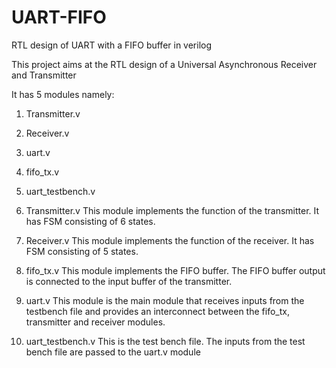 # UART-FIFO

RTL design of UART with a FIFO buffer in verilog

This project aims at the RTL design of a Universal Asynchronous Receiver and Transmitter

It has 5 modules namely:
   1. Transmitter.v
   2. Receiver.v
   3. uart.v
   4. fifo_tx.v
   5. uart_testbench.v
   
1. Transmitter.v
        This module implements the function of the transmitter. It has FSM consisting of 6 states.

2. Receiver.v
        This module implements the function of the receiver. It has FSM consisting of 5 states.
        
3. fifo_tx.v
        This module implements the FIFO buffer. 
        The FIFO buffer output is connected to the input buffer of the transmitter.
        
4. uart.v
     This module is the main module that receives inputs from the testbench file and provides an interconnect between the fifo_tx, transmitter and receiver modules.

5. uart_testbench.v
     This is the test bench file. The inputs from the test bench file are passed to the uart.v module
   
